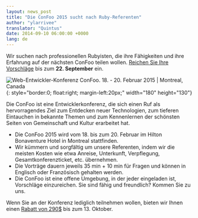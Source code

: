 ```yaml
---
layout: news_post
title: "Die ConFoo 2015 sucht nach Ruby-Referenten"
author: "ylarrivee"
translator: "Quintus"
date: 2014-09-10 06:00:00 +0000
lang: de
---
```


Wir suchen nach professionellen Rubyisten, die ihre Fähigkeiten und
ihre Erfahrung auf der nächsten ConFoo teilen wollen. [Reichen Sie
Ihre Vorschläge][1] bis zum **22. September** ein.

![Web-Entwickler-Konferenz ConFoo. 18. - 20. Februar 2015 &#124; Montreal, Canada][logo]{: style="border:0; float:right; margin-left:20px;" width="180" height="130"}

Die ConFoo ist eine Entwicklerkonferenz, die sich einen Ruf als
hervorragendes Ziel zum Entdecken neuer Technologien, zum tieferen
Eintauchen in bekannte Themen und zum Kennenlernen der schönsten
Seiten von Gemeinschaft und Kultur erarbeitet hat.

 * Die ConFoo 2015 wird vom 18. bis zum 20. Februar im Hilton Bonaventure Hotel in Montreal stattfinden.
 * Wir kümmern und sorgfältig um unsere Referenten, indem wir die meisten Kosten wie etwa Anreise, Unterkunft, Verpflegung, Gesamtkonferenzticket, etc. übernehmen.
 * Die Vorträge dauern jeweils 35 min + 10 min für Fragen und können in Englisch oder Französisch gehalten werden.
 * Die ConFoo ist eine offene Umgebung, in der jeder eingeladen ist,
   Vorschläge einzureichen. Sie sind fähig und freundlich? Kommen Sie zu uns.

Wenn Sie an der Konferenz lediglich teilnehmen wollen, bieten wir
Ihnen einen [Rabatt von 290$][2] bis zum 13. Oktober.

[logo]: http://confoo.ca/images/propaganda/2015/en/like.gif
[1]: http://confoo.ca/en/call-for-papers
[2]: http://confoo.ca/en/register
